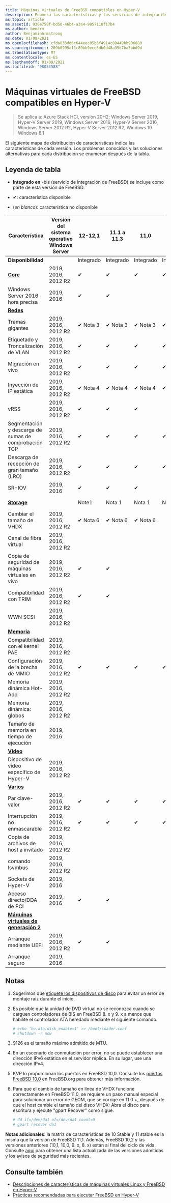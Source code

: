 ```yaml
---
title: Máquinas virtuales de FreeBSD compatibles en Hyper-V
description: Enumera las características y los servicios de integración de FreeBSD/Linux incluidos en cada versión
ms.topic: article
ms.assetid: 930e758f-bd50-46b4-a3a4-9857110f17b4
ms.author: benarm
author: BenjaminArmstrong
ms.date: 01/08/2021
ms.openlocfilehash: cfda833dd6c644eec85b3f4914c89449bb906880
ms.sourcegitcommit: 209b0995a11c89bb9ece3db0d48a35d7ba5bbd9d
ms.translationtype: MT
ms.contentlocale: es-ES
ms.lasthandoff: 01/09/2021
ms.locfileid: "98053588"
---
```

# <a name="supported-freebsd-virtual-machines-on-hyper-v"></a>Máquinas virtuales de FreeBSD compatibles en Hyper-V

>Se aplica a: Azure Stack HCl, versión 20H2; Windows Server 2019, Hyper-V Server 2019, Windows Server 2016, Hyper-V Server 2016, Windows Server 2012 R2, Hyper-V Server 2012 R2, Windows 10 Windows 8.1

El siguiente mapa de distribución de características indica las características de cada versión. Los problemas conocidos y las soluciones alternativas para cada distribución se enumeran después de la tabla.

## <a name="table-legend"></a>Leyenda de tabla

* **Integrado en** -bis (servicio de integración de FreeBSD) se incluye como parte de esta versión de FreeBSD.

* &#10004;: característica disponible

* (*en blanco*): característica no disponible

|**Característica**|**Versión del sistema operativo Windows Server**|**12-12,1**|**11.1 a 11.3**|**11,0**|**10,3**|**10.2**|**10,0-10,1**|**9,1-9,3, 8,4**|
|-|-|-|-|-|-|-|-|-|
|**Disponibilidad**||Integrado|Integrado|Integrado|Integrado|Integrado|Integrado|[Puertos](https://svnweb.freebsd.org/ports/branches/2015Q1/emulators/hyperv-is/) |
|**[Core](Feature-Descriptions-for-Linux-and-FreeBSD-virtual-machines-on-Hyper-V.md#core)**|2019, 2016, 2012 R2|&#10004;|&#10004;|&#10004;|&#10004;|&#10004;|&#10004;|&#10004;|
|Windows Server 2016 hora precisa|2019, 2016|&#10004;|&#10004;||||||
|**[Redes](Feature-Descriptions-for-Linux-and-FreeBSD-virtual-machines-on-Hyper-V.md#networking)**||||||||
|Tramas gigantes|2019, 2016, 2012 R2|&#10004; Nota 3|&#10004; Nota 3|&#10004; Nota 3|&#10004; Nota 3|&#10004; Nota 3|&#10004; Nota 3|&#10004; Nota 3|
|Etiquetado y Troncalización de VLAN|2019, 2016, 2012 R2|&#10004;|&#10004;|&#10004;|&#10004;|&#10004;|&#10004;|&#10004;|
|Migración en vivo|2019, 2016, 2012 R2|&#10004;|&#10004;|&#10004;|&#10004;|&#10004;|&#10004;|&#10004;|
|Inyección de IP estática|2019, 2016, 2012 R2|&#10004; Nota 4|&#10004; Nota 4|&#10004; Nota 4|&#10004; Nota 4|&#10004; Nota 4|&#10004; Nota 4|&#10004;|
|vRSS|2019, 2016, 2012 R2|&#10004;|&#10004;|&#10004;|||||
|Segmentación y descarga de sumas de comprobación TCP|2019, 2016, 2012 R2|&#10004;|&#10004;|&#10004;|&#10004;|&#10004;|||
|Descarga de recepción de gran tamaño (LRO)|2019, 2016, 2012 R2|&#10004;|&#10004;|&#10004;|&#10004;||||
|SR-IOV|2019, 2016|&#10004;|&#10004;|&#10004;|||||
|**[Storage](Feature-Descriptions-for-Linux-and-FreeBSD-virtual-machines-on-Hyper-V.md#storage)**||Note1|Nota 1|Nota 1|Nota 1|Nota 1|Nota 1, 2|Nota 1, 2|
|Cambiar el tamaño de VHDX|2019, 2016, 2012 R2|&#10004; Nota 6|&#10004; Nota 6|&#10004; Nota 6|||||
|Canal de fibra virtual|2019, 2016, 2012 R2||||||||
|Copia de seguridad de máquinas virtuales en vivo|2019, 2016, 2012 R2|&#10004;|&#10004;||||||
|Compatibilidad con TRIM|2019, 2016, 2012 R2|&#10004;|&#10004;||||||
|WWN SCSI|2019, 2016, 2012 R2||||||||
|**[Memoria](Feature-Descriptions-for-Linux-and-FreeBSD-virtual-machines-on-Hyper-V.md#memory)**|||||||||
|Compatibilidad con el kernel PAE|2019, 2016, 2012 R2||||||||
|Configuración de la brecha de MMIO|2019, 2016, 2012 R2|&#10004;|&#10004;|&#10004;|&#10004;|&#10004;|&#10004;|&#10004;|
|Memoria dinámica Hot-Add|2019, 2016, 2012 R2||||||||
|Memoria dinámica: globos|2019, 2016, 2012 R2||||||||
|Tamaño de memoria en tiempo de ejecución|2019, 2016||||||||
|**[Vídeo](Feature-Descriptions-for-Linux-and-FreeBSD-virtual-machines-on-Hyper-V.md#video)**|||||||||
|Dispositivo de vídeo específico de Hyper-V|2019, 2016, 2012 R2||||||||
|**[Varios](Feature-Descriptions-for-Linux-and-FreeBSD-virtual-machines-on-Hyper-V.md#miscellaneous)**|||||||||
|Par clave-valor|2019, 2016, 2012 R2|&#10004;|&#10004;|&#10004;|&#10004;|&#10004;|Nota &#10004; 5|&#10004;|
|Interrupción no enmascarable|2019, 2016, 2012 R2|&#10004;|&#10004;|&#10004;|&#10004;|&#10004;|&#10004;|&#10004;|
|Copia de archivos de host a invitado|2019, 2016, 2012 R2||||||||
|comando lsvmbus|2019, 2016, 2012 R2||||||||
|Sockets de Hyper-V|2019, 2016||||||||
|Acceso directo/DDA de PCI|2019, 2016|&#10004;|&#10004;||||||
|**[Máquinas virtuales de generación 2](Feature-Descriptions-for-Linux-and-FreeBSD-virtual-machines-on-Hyper-V.md#generation-2-virtual-machines)**|||||||||
|Arranque mediante UEFI|2019, 2016, 2012 R2|&#10004;|&#10004;||||||
|Arranque seguro|2019, 2016||||||||

## <a name="notes"></a><a name="BKMK_notes"></a>Notas

1. Sugerimos que [etiquete los dispositivos de disco]( https://www.freebsd.org/doc/handbook/geom-glabel.html) para evitar un error de montaje raíz durante el inicio.

2. Es posible que la unidad de DVD virtual no se reconozca cuando se carguen controladores de BIS en FreeBSD 8. x y 9. x a menos que habilite el controlador ATA heredado mediante el siguiente comando.
    ```sh
    # echo ‘hw.ata.disk_enable=1' >> /boot/loader.conf
    # shutdown -r now
    ```

3. 9126 es el tamaño máximo admitido de MTU.

4. En un escenario de conmutación por error, no se puede establecer una dirección IPv6 estática en el servidor réplica. En su lugar, use una dirección IPv4.

5. KVP lo proporcionan los puertos en FreeBSD 10,0. Consulte los [puertos FreeBSD 10,0](https://svnweb.freebsd.org/ports/branches/2015Q1/emulators/hyperv-is/) en FreeBSD.org para obtener más información.

6. Para que el cambio de tamaño en línea de VHDX funcione correctamente en FreeBSD 11,0, se requiere un paso manual especial para solucionar un error de GEOM, que se corrige en 11.0 +, después de que el host cambie el tamaño del disco VHDX: Abra el disco para escritura y ejecute "gpart Recover" como sigue.
    ```sh
    # dd if=/dev/da1 of=/dev/da1 count=0
    # gpart recover da1
    ```

**Notas adicionales**: la matriz de características de 10 Stable y 11 stable es la misma que la versión de FreeBSD 11,1. Además, FreeBSD 10,2 y las versiones anteriores (10,1, 10,0, 9. x, 8. x) están al final del ciclo de vida. Consulte [aquí](https://security.freebsd.org/) para obtener una lista actualizada de las versiones admitidas y los avisos de seguridad más recientes.

## <a name="see-also"></a>Consulte también

* [Descripciones de características de máquinas virtuales Linux y FreeBSD en Hyper-V](Feature-Descriptions-for-Linux-and-FreeBSD-virtual-machines-on-Hyper-V.md)
* [Prácticas recomendadas para ejecutar FreeBSD en Hyper-V](Best-practices-for-running-FreeBSD-on-Hyper-V.md)
